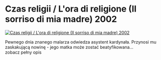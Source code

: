 Czas religii / L'ora di religione (Il sorriso di mia madre) 2002 
=============
[![Czas religii / L'ora di religione (Il sorriso di mia madre) 2002 ](http://vidos.pl/images/player.gif)](http://vidos.pl/czas-religii-l-ora-di-religione-il-sorriso-di-mia-madre-2002)

 Pewnego dnia znanego malarza odwiedza asystent kardynała. Przynosi mu zaskakującą nowinę - jego matka może zostać beatyfikowana... zobacz pełny opis
